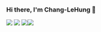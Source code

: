 ### Hi there, I'm Chang-LeHung 👋

![](https://github-readme-stats.vercel.app/api?username=Chang-LeHung&show_icons=true&include_all_commits=true&theme=buefy&hide_border=true) ![](https://github-readme-stats.vercel.app/api/top-langs/?username=Chang-LeHung&layout=compact&theme=buefy&hide_border=true)
![](http://github-profile-summary-cards.vercel.app/api/cards/productive-time?username=Chang-LeHung&theme=buefy&utcOffset=8)![](http://github-profile-summary-cards.vercel.app/api/cards/most-commit-language?username=Chang-LeHung&theme=flag_india) 


<!--
**Chang-LeHung/Chang-LeHung** is a ✨ _special_ ✨ repository because its `README.md` (this file) appears on your GitHub profile.

Here are some ideas to get you started:

- 🔭 I’m currently working on ...
- 🌱 I’m currently learning ...
- 👯 I’m looking to collaborate on ...
- 🤔 I’m looking for help with ...
- 💬 Ask me about ...
- 📫 How to reach me: ...
- 😄 Pronouns: ...
- ⚡ Fun fact: ...
-->
